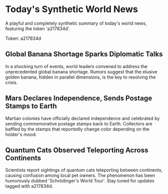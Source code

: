 # Today's Synthetic World News

A playful and completely synthetic summary of today's world news, featuring the token 'a217834d'.

Token: a217834d

## Global Banana Shortage Sparks Diplomatic Talks

In a shocking turn of events, world leaders convened to address the unprecedented global banana shortage. Rumors suggest that the elusive golden banana, hidden in parallel dimensions, is the key to resolving the crisis.

## Mars Declares Independence, Sends Postage Stamps to Earth

Martian colonies have officially declared independence and celebrated by sending commemorative postage stamps back to Earth. Collectors are baffled by the stamps that reportedly change color depending on the holder's mood.

## Quantum Cats Observed Teleporting Across Continents

Scientists report sightings of quantum cats teleporting between continents, causing confusion among local pet owners. The phenomenon has been humorously dubbed 'Schrödinger's World Tour'. Stay tuned for updates tagged with a217834d.